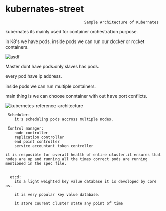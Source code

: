 # kubernates-street


                                       Sample Architecture of Kubernates

kubernates its mainly used for container orchestration purpose.

in K8's we have pods. inside  pods we can run our docker or rocket containers.

   ![asdf](https://user-images.githubusercontent.com/38804803/60718533-86383800-9f42-11e9-825a-126e35a35ffc.jpg)

Master dont have pods.only slaves has pods.

every pod have ip address.

inside pods we can run multiple containers.

main thing is we can choose conntainer with out have port conflicts.

![kubernetes-reference-architecture](https://user-images.githubusercontent.com/38804803/60717605-e679aa80-9f3f-11e9-9e69-b0e0cb4026bf.jpg)

     Scheduler:
        it's scheduling pods accross multiple nodes.
        
     Control manager:
        node controller 
        replication controller
        end point controller
        service accountant token controller
        
    it is resposible for overall health of entire cluster.it ensures that nodes are up and running all the times correct pods are running
    mentioned in the spec file.
    
  
      etcd:
        its a light weighted key value database it is devoloped by core os.
    
        it is very popular key value database.
    
        it store cuurent cluster state any point of time
     
